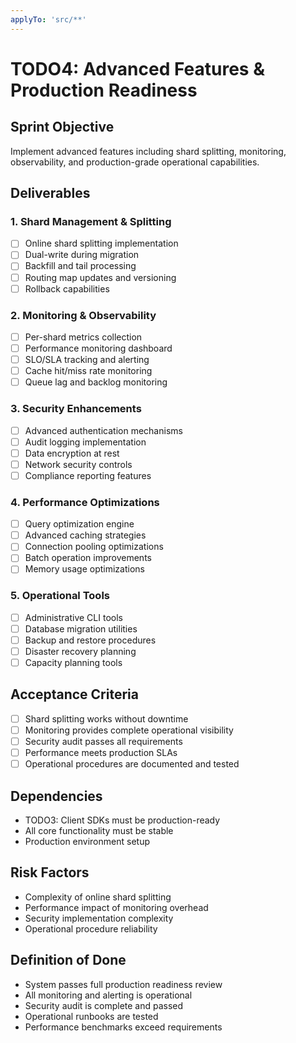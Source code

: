 ```yaml
---
applyTo: 'src/**'
---
```


# TODO4: Advanced Features & Production Readiness

## Sprint Objective
Implement advanced features including shard splitting, monitoring, observability, and production-grade operational capabilities.

## Deliverables

### 1. Shard Management & Splitting
- [ ] Online shard splitting implementation
- [ ] Dual-write during migration
- [ ] Backfill and tail processing
- [ ] Routing map updates and versioning
- [ ] Rollback capabilities

### 2. Monitoring & Observability
- [ ] Per-shard metrics collection
- [ ] Performance monitoring dashboard
- [ ] SLO/SLA tracking and alerting
- [ ] Cache hit/miss rate monitoring
- [ ] Queue lag and backlog monitoring

### 3. Security Enhancements
- [ ] Advanced authentication mechanisms
- [ ] Audit logging implementation
- [ ] Data encryption at rest
- [ ] Network security controls
- [ ] Compliance reporting features

### 4. Performance Optimizations
- [ ] Query optimization engine
- [ ] Advanced caching strategies
- [ ] Connection pooling optimizations
- [ ] Batch operation improvements
- [ ] Memory usage optimizations

### 5. Operational Tools
- [ ] Administrative CLI tools
- [ ] Database migration utilities
- [ ] Backup and restore procedures
- [ ] Disaster recovery planning
- [ ] Capacity planning tools

## Acceptance Criteria
- [ ] Shard splitting works without downtime
- [ ] Monitoring provides complete operational visibility
- [ ] Security audit passes all requirements
- [ ] Performance meets production SLAs
- [ ] Operational procedures are documented and tested

## Dependencies
- TODO3: Client SDKs must be production-ready
- All core functionality must be stable
- Production environment setup

## Risk Factors
- Complexity of online shard splitting
- Performance impact of monitoring overhead
- Security implementation complexity
- Operational procedure reliability

## Definition of Done
- System passes full production readiness review
- All monitoring and alerting is operational
- Security audit is complete and passed
- Operational runbooks are tested
- Performance benchmarks exceed requirements
